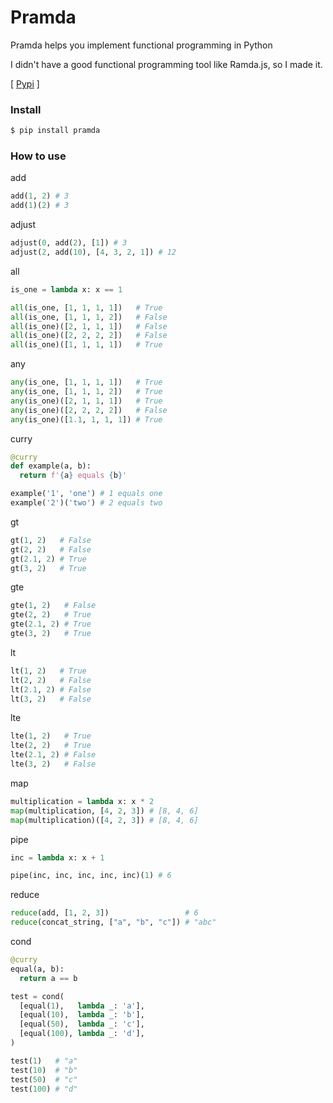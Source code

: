 # Pramda

Pramda helps you implement functional programming in Python

I didn't have a good functional programming tool like Ramda.js, so I made it.

[ [Pypi](https://pypi.org/project/pramda/) ]

### Install

```sh
$ pip install pramda
```

### How to use

add

```py
add(1, 2) # 3
add(1)(2) # 3
```

adjust

```py
adjust(0, add(2), [1]) # 3
adjust(2, add(10), [4, 3, 2, 1]) # 12
```

all

```py
is_one = lambda x: x == 1

all(is_one, [1, 1, 1, 1])   # True
all(is_one, [1, 1, 1, 2])   # False
all(is_one)([2, 1, 1, 1])   # False
all(is_one)([2, 2, 2, 2])   # False
all(is_one)([1, 1, 1, 1])   # True
```

any

```py
any(is_one, [1, 1, 1, 1])   # True
any(is_one, [1, 1, 1, 2])   # True
any(is_one)([2, 1, 1, 1])   # True
any(is_one)([2, 2, 2, 2])   # False
any(is_one)([1.1, 1, 1, 1]) # True
```

curry

```py
@curry
def example(a, b):
  return f'{a} equals {b}'

example('1', 'one') # 1 equals one
example('2')('two') # 2 equals two
```

gt

```py
gt(1, 2)   # False
gt(2, 2)   # False
gt(2.1, 2) # True
gt(3, 2)   # True
```

gte

```py
gte(1, 2)   # False
gte(2, 2)   # True
gte(2.1, 2) # True
gte(3, 2)   # True
```

lt

```py
lt(1, 2)   # True
lt(2, 2)   # False
lt(2.1, 2) # False
lt(3, 2)   # False
```

lte

```py
lte(1, 2)   # True
lte(2, 2)   # True
lte(2.1, 2) # False
lte(3, 2)   # False
```

map

```py
multiplication = lambda x: x * 2
map(multiplication, [4, 2, 3]) # [8, 4, 6]
map(multiplication)([4, 2, 3]) # [8, 4, 6]
```

pipe

```py
inc = lambda x: x + 1

pipe(inc, inc, inc, inc, inc)(1) # 6
```

reduce

```py
reduce(add, [1, 2, 3])                 # 6
reduce(concat_string, ["a", "b", "c"]) # "abc"
```

cond

```py
@curry
equal(a, b):
  return a == b

test = cond(
  [equal(1),   lambda _: 'a'],
  [equal(10),  lambda _: 'b'],
  [equal(50),  lambda _: 'c'],
  [equal(100), lambda _: 'd'],
)

test(1)   # "a"
test(10)  # "b"
test(50)  # "c"
test(100) # "d"
```

